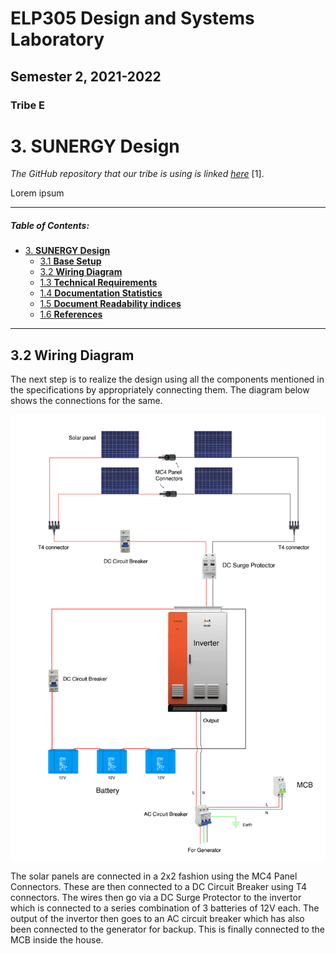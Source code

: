 # ELP305 Design and Systems Laboratory
## Semester 2, 2021-2022 
### Tribe E

# 3. SUNERGY Design
_The GitHub repository that our tribe is using is linked [here](https://github.com/CrypticPoet/off-grid-energy-design)_ [1].

Lorem ipsum

---

##### Table of Contents:
- [3. **SUNERGY Design**](#1-sunergy-requirements)
  - [3.1 **Base Setup**](#11-base-setup)
  - [3.2 **Wiring Diagram**](#22-wiring-diagram)
  - [1.3 **Technical Requirements**](#13-technical-requirements)
  - [1.4 **Documentation Statistics**](#14-documentation-statistics)
  - [1.5 **Document Readability indices**](#15-document-readability-indices)
  - [1.6 **References**](#16-references)

---
## 3.2 Wiring Diagram
The next step is to realize the design using all the components mentioned in the specifications by appropriately connecting them. The diagram below shows the connections for the same. 

<img src="https://raw.githubusercontent.com/CrypticPoet/off-grid-energy-design/master/Images/wiring_diagram.jpg" width=512>

The solar panels are connected in a 2x2 fashion using the MC4 Panel Connectors. These are then connected to a DC Circuit Breaker using T4 connectors. The wires then go via a DC Surge Protector to the invertor which is connected to a series combination of 3 batteries of 12V each. The output of the invertor then goes to an AC circuit breaker which has also been connected to the generator for backup. This is finally connected to the MCB inside the house.
